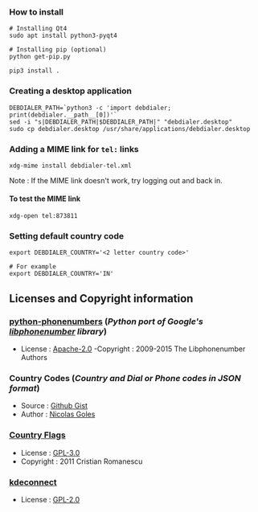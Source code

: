 ### How to install
```
# Installing Qt4
sudo apt install python3-pyqt4

# Installing pip (optional)
python get-pip.py

pip3 install .
```

### Creating a desktop application
```
DEBDIALER_PATH=`python3 -c 'import debdialer; print(debdialer.__path__[0])'`
sed -i "s|DEBDIALER_PATH|$DEBDIALER_PATH|" "debdialer.desktop"
sudo cp debdialer.desktop /usr/share/applications/debdialer.desktop
```
### Adding a MIME link for `tel:` links
```
xdg-mime install debdialer-tel.xml
```
Note : If the MIME link doesn't work, try logging out and back in.<br>
#### To test the MIME link
```
xdg-open tel:873811
```
### Setting default country code
```
export DEBDIALER_COUNTRY='<2 letter country code>'

# For example
export DEBDIALER_COUNTRY='IN'
```

## Licenses and Copyright information
### [python-phonenumbers](https://github.com/daviddrysdale/python-phonenumbers) (*Python port of Google's [libphonenumber](https://github.com/googlei18n/libphonenumber) library*)
- License : [Apache-2.0](https://github.com/daviddrysdale/python-phonenumbers/blob/dev/LICENSE)
-Copyright : 2009-2015 The Libphonenumber Authors

### Country Codes (*Country and Dial or Phone codes in JSON format*)
- Source : [Github Gist](https://gist.github.com/Goles/3196253)
- Author : [Nicolas Goles](https://gist.github.com/Goles)

### [Country Flags](https://github.com/cristiroma/countries)
- License : [GPL-3.0](https://github.com/cristiroma/countries/blob/master/LICENSE)
- Copyright : 2011 Cristian Romanescu

### [kdeconnect](https://github.com/KDE/kdeconnect-android/)
- License : [GPL-2.0](https://github.com/KDE/kdeconnect-android/blob/master/COPYING)
